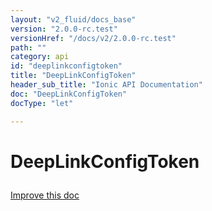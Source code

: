 ```yaml
---
layout: "v2_fluid/docs_base"
version: "2.0.0-rc.test"
versionHref: "/docs/v2/2.0.0-rc.test"
path: ""
category: api
id: "deeplinkconfigtoken"
title: "DeepLinkConfigToken"
header_sub_title: "Ionic API Documentation"
doc: "DeepLinkConfigToken"
docType: "let"

---
```










<h1 class="api-title">
<a class="anchor" name="deep-link-config-token" href="#deep-link-config-token"></a>

DeepLinkConfigToken





</h1>

<a class="improve-v2-docs" href="http://github.com/driftyco/ionic/edit/master//src/navigation/url-serializer.ts#L314">
Improve this doc
</a>










<!-- @usage tag -->


<!-- @property tags -->



<!-- instance methods on the class -->




<!-- related link --><!-- end content block -->


<!-- end body block -->

